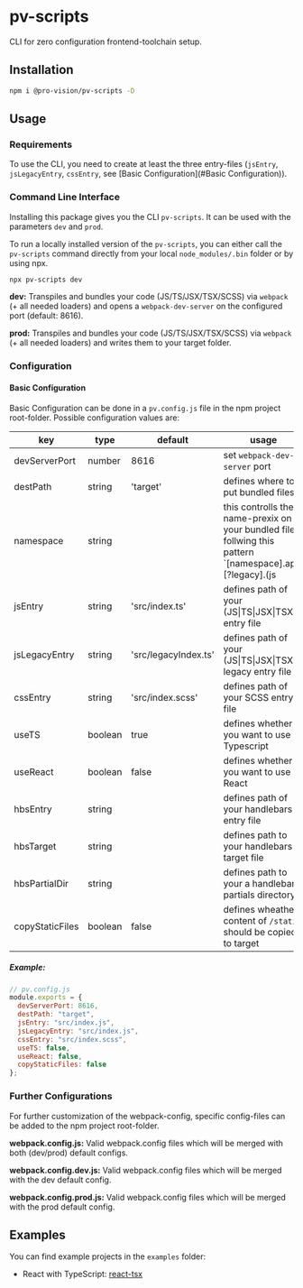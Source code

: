 # pv-scripts

CLI for zero configuration frontend-toolchain setup.

## Installation

```sh
npm i @pro-vision/pv-scripts -D
```

## Usage

### Requirements
To use the CLI, you need to create at least the three entry-files (`jsEntry`, `jsLegacyEntry`, `cssEntry`, see [Basic Configuration](#Basic Configuration)).

### Command Line Interface

Installing this package gives you the CLI `pv-scripts`. It can be used with the parameters `dev` and `prod`.

To run a locally installed version of the `pv-scripts`, you can either call the `pv-scripts` command directly from your local `node_modules/.bin` folder or by using npx.

```sh
npx pv-scripts dev
``` 

**dev:**
Transpiles and bundles your code (JS/TS/JSX/TSX/SCSS) via `webpack` (+ all needed loaders) and opens a `webpack-dev-server` on the configured port (default: 8616).

**prod:**
Transpiles and bundles your code (JS/TS/JSX/TSX/SCSS) via `webpack` (+ all needed loaders) and writes them to your target folder.

### Configuration

#### Basic Configuration

Basic Configuration can be done in a `pv.config.js` file in the npm project root-folder. Possible configuration values are:

| key             | type    | default              | usage                                                                                                           |
| --------------- | ------- | -------------------- | --------------------------------------------------------------------------------------------------------------- |
| devServerPort   | number  | 8616                 | set `webpack-dev-server` port                                                                                   |
| destPath        | string  | 'target'             | defines where to put bundled files                                                                              |
| namespace       | string  |                      | this controlls the name-prexix on your bundled files follwing this pattern `[namespace].app.[?legacy].(js|css)` |
| jsEntry         | string  | 'src/index.ts'       | defines path of your (JS\|TS\|JSX\|TSX) entry file                                                              |
| jsLegacyEntry   | string  | 'src/legacyIndex.ts' | defines path of your (JS\|TS\|JSX\|TSX) legacy entry file                                                       |
| cssEntry        | string  | 'src/index.scss'     | defines path of your SCSS entry file                                                                            |
| useTS           | boolean | true                 | defines whether you want to use Typescript                                                                      |
| useReact        | boolean | false                | defines whether you want to use React                                                                           |
| hbsEntry        | string  |                      | defines path of your handlebars entry file                                                                      |
| hbsTarget       | string  |                      | defines path to your handlebars target file                                                                     |
| hbsPartialDir   | string  |                      | defines path to your a handlebars partials directory                                                            |
| copyStaticFiles | boolean | false                | defines wheather content of `/static` should be copied to target                                                |

##### Example:

```js
// pv.config.js
module.exports = {
  devServerPort: 8616,
  destPath: "target",
  jsEntry: "src/index.js",
  jsLegacyEntry: "src/index.js",
  cssEntry: "src/index.scss",
  useTS: false,
  useReact: false,
  copyStaticFiles: false
};
```

### Further Configurations

For further customization of the webpack-config, specific config-files can be added to the npm project root-folder.

**webpack.config.js:**
Valid webpack.config files which will be merged with both (dev/prod) default configs.

**webpack.config.dev.js:**
Valid webpack.config files which will be merged with the dev default config.

**webpack.config.prod.js:**
Valid webpack.config files which will be merged with the prod default config.

## Examples

You can find example projects in the `examples` folder:

* React with TypeScript: [react-tsx](https://github.com/pro-vision/fe-tools/tree/master/examples/react-tsx)

